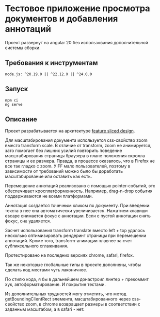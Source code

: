 # Тестовое приложение просмотра документов и добавления аннотаций

Проект развернут на angular 20 без использования дополнительной системы сборки.

## Требования к инструментам


```
node.js: ^20.19.0 || ^22.12.0 || ^24.0.0
```

## Запуск

```
npm ci
ng serve
```

## Описание

Проект разрабатывается на архитектуре [feature sliced design](https://feature-sliced.design/).

Для масштабирования документа используется css-свойство zoom вместо transform scale. В отличие от transform, zoom не анимируется, зато помогает без лишних усилий повторить поведение масштабирования страницы браузера в плане положения скролла страницы и ее размера. Правда, в процессе оказалось, что в Firefox не все так гладко с zoom. У FF мало пользователей, поэтому в зависимости от требований можно было бы доработать масштабирование или оставить как есть.

Перемещение аннотаций реализовано с помощью pointer-событий, это обеспечивает кросплатформенность. Например, drag-n-drop события поддерживаются не всеми платформами.

Аннотация создается точечным кликом по документу. При введении текста в нее она автоматически увеличивается. Нажатием клавиши escape снимается фокус с аннотации. Если с пустой аннотации снять фокус, она удаляется.

Засчет использования transform translate вместо left + top удалось несколько оптимизировать рендеринг страницы при перемещении аннотаций. Кроме того, transform-анимации плавнее за счет субпиксельного сглаживания.

Протестировано на последних версиях chrome, safari, firefox.

Так же некоторые глобальные типы в проекте дополнены, чтобы сделать код местами чуть лаконичнее.

По стилю кода, я бы в дальнейшем донастроил линтер + прекоммит хук, автоформатирование. И покрытие тестами.

Из дополнительных трудностей могу отметить, что метод getBoundingClientRect элемента, масштабированного через css-свойство zoom, в chrome возвращает размеры в соответствии с заданным масштабом, а в safari - нет.
